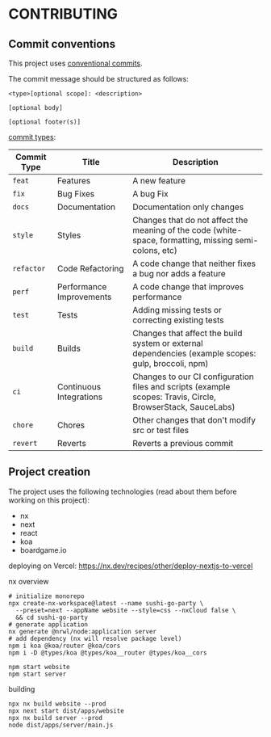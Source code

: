 # CONTRIBUTING

## Commit conventions

This project uses
[conventional commits](https://www.conventionalcommits.org/en/v1.0.0/#specification).

The commit message should be structured as follows:

```text
<type>[optional scope]: <description>

[optional body]

[optional footer(s)]
```

[commit types](https://github.com/pvdlg/conventional-changelog-metahub):

| Commit Type | Title                    | Description                                                                                                 |
| ----------- | ------------------------ | ----------------------------------------------------------------------------------------------------------- |
| `feat`      | Features                 | A new feature                                                                                               |
| `fix`       | Bug Fixes                | A bug Fix                                                                                                   |
| `docs`      | Documentation            | Documentation only changes                                                                                  |
| `style`     | Styles                   | Changes that do not affect the meaning of the code (white-space, formatting, missing semi-colons, etc)      |
| `refactor`  | Code Refactoring         | A code change that neither fixes a bug nor adds a feature                                                   |
| `perf`      | Performance Improvements | A code change that improves performance                                                                     |
| `test`      | Tests                    | Adding missing tests or correcting existing tests                                                           |
| `build`     | Builds                   | Changes that affect the build system or external dependencies (example scopes: gulp, broccoli, npm)         |
| `ci`        | Continuous Integrations  | Changes to our CI configuration files and scripts (example scopes: Travis, Circle, BrowserStack, SauceLabs) |
| `chore`     | Chores                   | Other changes that don't modify src or test files                                                           |
| `revert`    | Reverts                  | Reverts a previous commit                                                                                   |

## Project creation

The project uses the following technologies (read about them before working on
this project):

- nx
- next
- react
- koa
- boardgame.io

deploying on Vercel: <https://nx.dev/recipes/other/deploy-nextjs-to-vercel>

nx overview

```shell
# initialize monorepo
npx create-nx-workspace@latest --name sushi-go-party \
  --preset=next --appName website --style=css --nxCloud false \
  && cd sushi-go-party
# generate application
nx generate @nrwl/node:application server
# add dependency (nx will resolve package level)
npm i koa @koa/router @koa/cors
npm i -D @types/koa @types/koa__router @types/koa__cors

npm start website
npm start server
```

building

```shell
npx nx build website --prod
npx next start dist/apps/website
npx nx build server --prod
node dist/apps/server/main.js
```
